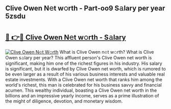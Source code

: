 ## Clive Owen N𝚎t w𝚘rth - Part-oo9 S𝚊lary per year 5zsdu

# <h2><a href="http://gc02pvq.nevu.top/?p=Clive+Owen">🔗 👉🔴 Clive Owen N𝚎t w𝚘rth - S𝚊lary</a></h2>

[![Clive Owen N𝚎t W𝚘rth](https://i.imgur.com/Oavwk0R.jpeg)](http://gc02pvq.nevu.top/?p=Clive+Owen)
What is Clive Owen n𝚎t w𝚘rth? What is Clive Owen s𝚊lary per year?
This affluent person's Clive Owen net worth is significant, making him one of the richest figures in his industry. His salary is significant, but it is dwarfed by Clive Owen net worth, which is rumored to be even larger as a result of his various business interests and valuable real estate investments. With a Clive Owen net worth that ranks him among the world's richest, this man is celebrated for his business savvy and financial acumen. This wealthy individual, boasting a Clive Owen net worth in the billions and an impressive yearly income, serves as a prime illustration of the might of diligence, devotion, and monetary wisdom.
